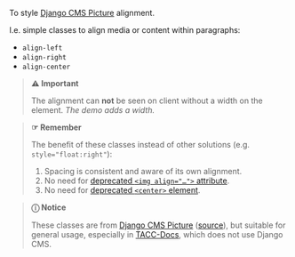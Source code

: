 To style [Django CMS Picture](https://github.com/django-cms/djangocms-picture/blob/3.0.0/djangocms_picture/cms_plugins.py#L63) alignment.

I.e. simple classes to align media or content within paragraphs:
- `align-left`
- `align-right`
- `align-center`

> **⚠️ Important**
>
> The alignment can **not** be seen on client without a width on the element. _The demo adds a width._

> **☞ Remember**
>
> The benefit of these classes instead of other solutions (e.g. `style="float:right"`):
>
> 1. Spacing is consistent and aware of its own alignment.
> 2. No need for [deprecated `<img align="…">` attribute](https://developer.mozilla.org/en-US/docs/Web/HTML/Element/img#deprecated_attributes).
> 3. No need for [deprecated `<center>` element](https://developer.mozilla.org/en-US/docs/Web/HTML/Element/center).

> **ⓘ Notice**
>
> These classes are from [Django CMS Picture] ([source]), but suitable for general usage, especially in [TACC-Docs], which does not use Django CMS.

[Django CMS Picture]: https://github.com/django-cms/djangocms-picture#readme
[source]: https://github.com/django-cms/djangocms-picture/blob/2.3.0/djangocms_picture/models.py#L24-L34
[TACC-Docs]: https://github.com/TACC/TACC-Docs/

<script src="{{path '/assets/scripts/open-ext-links-in-new-window.js'}}" />
